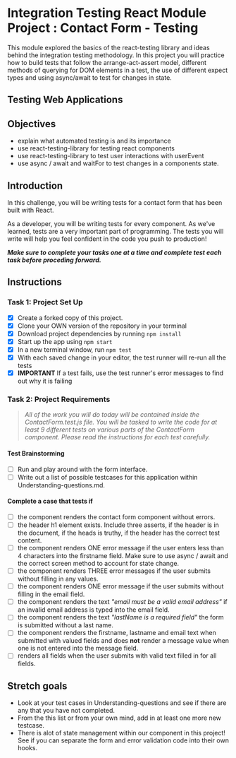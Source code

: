 # Integration Testing React Module Project : Contact Form - Testing

This module explored the basics of the react-testing library and ideas behind the integration testing methodology. In this project you will practice how to build tests that follow the arrange-act-assert model, different methods of querying for DOM elements in a test, the use of different expect types and using async/await to test for changes in state.

## Testing Web Applications

## Objectives

- explain what automated testing is and its importance
- use react-testing-library for testing react components
- use react-testing-library to test user interactions with userEvent
- use async / await and waitFor to test changes in a components state.

## Introduction

In this challenge, you will be writing tests for a contact form that has been built with React.

As a developer, you will be writing tests for every component. As we've learned, tests are a very important part of programming. The tests you will write will help you feel confident in the code you push to production!

**_Make sure to complete your tasks one at a time and complete test each task before proceding forward._**

## Instructions

### Task 1: Project Set Up

- [x] Create a forked copy of this project.
- [x] Clone your OWN version of the repository in your terminal
- [x] Download project dependencies by running `npm install`
- [x] Start up the app using `npm start`
- [x] In a new terminal window, run `npm test`
- [x] With each saved change in your editor, the test runner will re-run all the tests
- [x] **IMPORTANT** If a test fails, use the test runner's error messages to find out why it is failing

### Task 2: Project Requirements

> _All of the work you will do today will be contained inside the ContactForm.test.js file. You will be tasked to write the code for at least 9 different tests on various parts of the ContactForm component. Please read the instructions for each test carefully._

#### Test Brainstorming

- [ ] Run and play around with the form interface.
- [ ] Write out a list of possible testcases for this application within Understanding-questions.md.

#### Complete a case that tests if

- [ ] the component renders the contact form component without errors.
- [ ] the header h1 element exists. Include three asserts, if the header is in the document, if the heads is truthy, if the header has the correct test content.
- [ ] the component renders ONE error message if the user enters less than 4 characters into the firstname field. Make sure to use async / await and the correct screen method to account for state change.
- [ ] the component renders THREE error messages if the user submits without filling in any values.
- [ ] the component renders ONE error message if the user submits without filling in the email field.
- [ ] the component renders the text _"email must be a valid email address"_ if an invalid email address is typed into the email field.
- [ ] the component renders the text _"lastName is a required field"_ the form is submitted without a last name.
- [ ] the component renders the firstname, lastname and email text when submitted with valued fields and does **not** render a message value when one is not entered into the message field.
- [ ] renders all fields when the user submits with valid text filled in for all fields.

## Stretch goals

- Look at your test cases in Understanding-questions and see if there are any that you have not completed.
- From the this list or from your own mind, add in at least one more new testcase.
- There is alot of state management within our component in this project! See if you can separate the form and error validation code into their own hooks.
